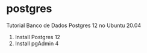 # postgres
Tutorial Banco de Dados Postgres 12 no Ubuntu 20.04

  1. Install Postgres 12
  2. Install pgAdmin 4 
